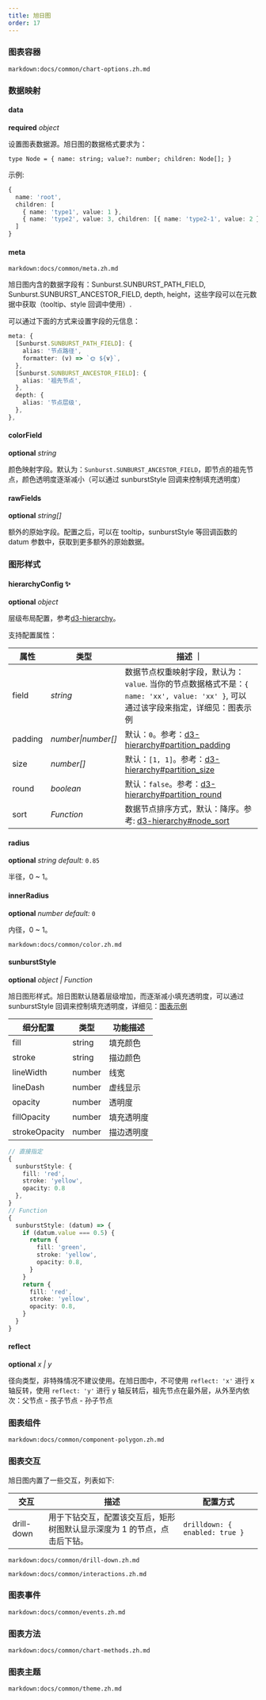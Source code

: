 ```yaml
---
title: 旭日图
order: 17
---
```


### 图表容器

`markdown:docs/common/chart-options.zh.md`

### 数据映射

#### data

<description>**required** _object_</description>

设置图表数据源。旭日图的数据格式要求为：

```sign
type Node = { name: string; value?: number; children: Node[]; }
```

示例:

```ts
{
  name: 'root',
  children: [
    { name: 'type1', value: 1 },
    { name: 'type2', value: 3, children: [{ name: 'type2-1', value: 2 }] }
  ]
}
```

#### meta

`markdown:docs/common/meta.zh.md`

旭日图内含的数据字段有：Sunburst.SUNBURST_PATH_FIELD, Sunburst.SUNBURST_ANCESTOR_FIELD, depth, height，这些字段可以在元数据中获取（tooltip、style 回调中使用）.

可以通过下面的方式来设置字段的元信息：

```ts
meta: {
  [Sunburst.SUNBURST_PATH_FIELD]: {
    alias: '节点路径',
    formatter: (v) => `🌞 ${v}`,
  },
  [Sunburst.SUNBURST_ANCESTOR_FIELD]: {
    alias: '祖先节点',
  },
  depth: {
    alias: '节点层级',
  },
},
```

#### colorField

<description>**optional** _string_</description>

颜色映射字段。默认为：`Sunburst.SUNBURST_ANCESTOR_FIELD`，即节点的祖先节点，颜色透明度逐渐减小（可以通过 sunburstStyle 回调来控制填充透明度）

#### rawFields

<description>**optional** _string[]_</description>

额外的原始字段。配置之后，可以在 tooltip，sunburstStyle 等回调函数的 datum 参数中，获取到更多额外的原始数据。


### 图形样式

#### hierarchyConfig ✨

<description>**optional** _object_</description>

层级布局配置，参考[d3-hierarchy](https://github.com/d3/d3-hierarchy#partition)。

支持配置属性：

| 属性    | 类型               | 描述 ｜                                                                                                                              |
| ------- | ------------------ | ------------------------------------------------------------------------------------------------------------------------------------ |
| field   | _string_           | 数据节点权重映射字段，默认为：`value`. 当你的节点数据格式不是：`{ name: 'xx', value: 'xx' }`, 可以通过该字段来指定，详细见：图表示例 |
| padding | _number\|number[]_ | 默认：`0`。参考：[d3-hierarchy#partition_padding](https://github.com/d3/d3-hierarchy#partition_padding)                              |
| size    | _number[]_         | 默认：`[1, 1]`。参考：[d3-hierarchy#partition_size](https://github.com/d3/d3-hierarchy#partition_size)                               |
| round   | _boolean_          | 默认：`false`。参考：[d3-hierarchy#partition_round](https://github.com/d3/d3-hierarchy#partition_round)                              |
| sort    | _Function_         | 数据节点排序方式，默认：降序。参考: [d3-hierarchy#node_sort](https://github.com/d3/d3-hierarchy#node_sort)                           |

#### radius

<description>**optional** _string_ _default:_ `0.85`</description>

半径，0 ~ 1。

#### innerRadius

<description>**optional** _number_ _default:_ `0`</description>

内径，0 ~ 1。

<!-- Color 配置 -->
`markdown:docs/common/color.zh.md`

#### sunburstStyle

<description>**optional** _object | Function_</description>

旭日图形样式。旭日图默认随着层级增加，而逐渐减小填充透明度，可以通过 sunburstStyle 回调来控制填充透明度，详细见：[图表示例](/zh/examples/more-plots/sunburst#style)

| 细分配置      | 类型   | 功能描述   |
| ------------- | ------ | ---------- |
| fill          | string | 填充颜色   |
| stroke        | string | 描边颜色   |
| lineWidth     | number | 线宽       |
| lineDash      | number | 虚线显示   |
| opacity       | number | 透明度     |
| fillOpacity   | number | 填充透明度 |
| strokeOpacity | number | 描边透明度 |

```ts
// 直接指定
{
  sunburstStyle: {
    fill: 'red',
    stroke: 'yellow',
    opacity: 0.8
  },
}
// Function
{
  sunburstStyle: (datum) => {
    if (datum.value === 0.5) {
      return {
        fill: 'green',
        stroke: 'yellow',
        opacity: 0.8,
      }
    }
    return {
      fill: 'red',
      stroke: 'yellow',
      opacity: 0.8,
    }
  }
}
```

#### reflect

<description>**optional** _x | y_</description>

径向类型，非特殊情况不建议使用。在旭日图中，不可使用 `reflect: 'x'` 进行 x 轴反转，使用 `reflect: 'y'` 进行 y 轴反转后，祖先节点在最外层，从外至内依次：父节点 - 孩子节点 - 孙子节点

### 图表组件

`markdown:docs/common/component-polygon.zh.md`

### 图表交互

旭日图内置了一些交互，列表如下:

| 交互 | 描述 | 配置方式 |
| ---|---|---|
| drill-down | 用于下钻交互，配置该交互后，矩形树图默认显示深度为 1 的节点，点击后下钻。| `drilldown: { enabled: true }`  |

`markdown:docs/common/drill-down.zh.md`

`markdown:docs/common/interactions.zh.md`

### 图表事件

`markdown:docs/common/events.zh.md`

### 图表方法

`markdown:docs/common/chart-methods.zh.md`

### 图表主题

`markdown:docs/common/theme.zh.md`
